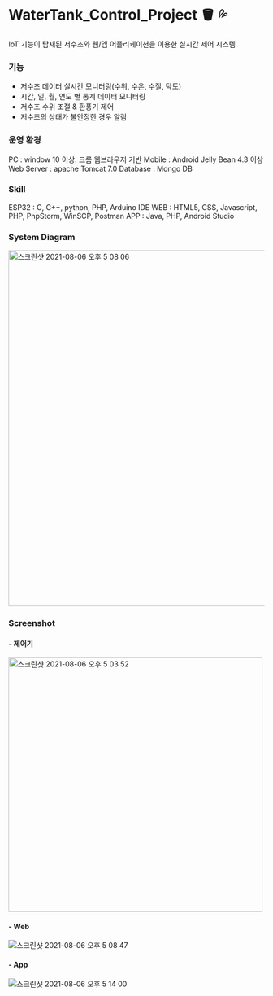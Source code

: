 # WaterTank_Control_Project 🪣 💦
IoT 기능이 탑재된 저수조와 웹/앱 어플리케이션을 이용한 실시간 제어 시스템

### 기능
- 저수조 데이터 실시간 모니터링(수위, 수온, 수질, 탁도)
- 시간, 일, 월, 연도 별 통계 데이터 모니터링
- 저수조 수위 조절 & 환풍기 제어
- 저수조의 상태가 불안정한 경우 알림

### 운영 환경
PC : window 10 이상. 크롬 웹브라우저 기반
Mobile : Android Jelly Bean 4.3 이상
Web Server : apache Tomcat 7.0
Database : Mongo DB

### Skill
ESP32 : C, C++, python, PHP, Arduino IDE
WEB : HTML5, CSS, Javascript, PHP, PhpStorm, WinSCP, Postman
APP : Java, PHP, Android Studio

### System Diagram
<img width="700" alt="스크린샷 2021-08-06 오후 5 08 06" src="https://user-images.githubusercontent.com/70561950/128479302-5c8459db-f953-4e76-9776-ea6525d2626a.png">

### Screenshot
#### - 제어기
<img width="500" alt="스크린샷 2021-08-06 오후 5 03 52" src="https://user-images.githubusercontent.com/70561950/128479295-d6833671-0320-4651-a26a-d3b4fa571e14.png">

#### - Web
![스크린샷 2021-08-06 오후 5 08 47](https://user-images.githubusercontent.com/70561950/128479310-f1014510-3968-4db3-90eb-c1586d881909.png)

#### - App
![스크린샷 2021-08-06 오후 5 14 00](https://user-images.githubusercontent.com/70561950/128479334-dbde02c1-dfb8-4835-914f-5eb584d7d26f.png)
